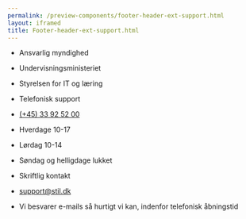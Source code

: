 ```yaml
--- 
permalink: /preview-components/footer-header-ext-support.html
layout: iframed 
title: Footer-header-ext-support.html
---
```

<footer>
    <div class="footer">
        <div class="container">
            <div class="row">
                <div class="col-12 col-sm-12 col-md-6 col-lg-6 footer-col">
                    <div class="align-text-left">
                        <ul class="unstyled-list">
                            <li>
                                <p class="h5 weight-semibold" title="Ansvarlig myndighed"
                                    aria-label="Ansvarlig myndighed">Ansvarlig
                                    myndighed</p>
                            </li>
                        </ul>
                        <ul class="unstyled-list">
                            <li>
                                <p>Undervisningsministeriet</p>
                            </li>
                            <li>
                                <p>Styrelsen for IT og læring</p>
                            </li>
                        </ul>
                    </div>
                </div>
                <div class="col-12 col-sm-12 col-md-3 col-lg-3 footer-col">
                    <div class="align-text-left">
                        <ul class="unstyled-list">
                            <li>
                                <p class="h5 weight-semibold" title="Telefonisk support"
                                    aria-label="Telefonisk support">Telefonisk
                                    support</p>
                            </li>
                        </ul>
                        <ul class="nobullet-list">
                            <li>
                                <p><a class="function-link" href="tel:004533925200">(+45)
                                        33 92 52 00</a></p>
                            </li>
                        </ul>
                        <ul class="unstyled-list">
                            <li>
                                <p>Hverdage 10-17</p>
                            </li>
                            <li>
                                <p>Lørdag 10-14</p>
                            </li>
                            <li>
                                <p>Søndag og helligdage lukket</p>
                            </li>
                        </ul>
                    </div>
                </div>
                <div class="col-12 col-sm-12 col-md-3 col-lg-3 footer-col">
                    <div class="align-text-left">
                        <ul class="unstyled-list">
                            <li>
                                <p class="h5 weight-semibold" title="Skriftlig kontakt"
                                    aria-label="Skriftlig kontakt">Skriftlig
                                    kontakt</p>
                            </li>
                        </ul>
                        <ul class="nobullet-list">
                            <li>
                                <p><a class="function-link" href="mailto:support@stil.dk">support@stil.dk</a></p>
                            </li>
                        </ul>
                        <ul class="unstyled-list">
                            <li>
                                <p>Vi besvarer e-mails så hurtigt vi kan,
                                    indenfor telefonisk åbningstid</p>
                            </li>
                        </ul>
                    </div>
                </div>
            </div>
        </div>
    </div>
</footer>